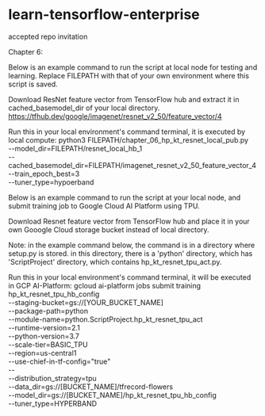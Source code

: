 # learn-tensorflow-enterprise

accepted repo invitation

Chapter 6:

Below is an example command to run the script at local node for testing and learning.
Replace FILEPATH with that of your own environment where this script is saved.
  
Download ResNet feature vector from TensorFlow hub and extract it in cached_basemodel_dir of your local directory.
https://tfhub.dev/google/imagenet/resnet_v2_50/feature_vector/4

Run this in your local environment's command terminal, it is executed by local compute:
python3 FILEPATH/chapter_06_hp_kt_resnet_local_pub.py \
--model_dir=FILEPATH/resnet_local_hb_1  \
--cached_basemodel_dir=FILEPATH/imagenet_resnet_v2_50_feature_vector_4 \
--train_epoch_best=3 \
--tuner_type=hypoerband

Below is an example command to run the script at your local node, and submit training job to Google Cloud AI Platform using TPU.

Download Resnet feature vector from TensorFlow hub and place it in your own Gooogle Cloud storage bucket instead of local directory.

Note: in the example command below, the command is in a directory where setup.py is stored. in this directory, there is a 'python' directory, which has 'ScriptProject' directory, which contains hp_kt_resnet_tpu_act.py.

Run this in your local environment's command terminal, it will be executed in GCP AI-Platform:
gcloud ai-platform jobs submit training hp_kt_resnet_tpu_hb_config \
--staging-bucket=gs://[YOUR_BUCKET_NAME] \
--package-path=python \
--module-name=python.ScriptProject.hp_kt_resnet_tpu_act \
--runtime-version=2.1 \
--python-version=3.7 \
--scale-tier=BASIC_TPU \
--region=us-central1 \
--use-chief-in-tf-config="true" \
-- \
--distribution_strategy=tpu \
--data_dir=gs://[BUCKET_NAME]/tfrecord-flowers \
--model_dir=gs://[BUCKET_NAME]/hp_kt_resnet_tpu_hb_config \
--tuner_type=HYPERBAND
